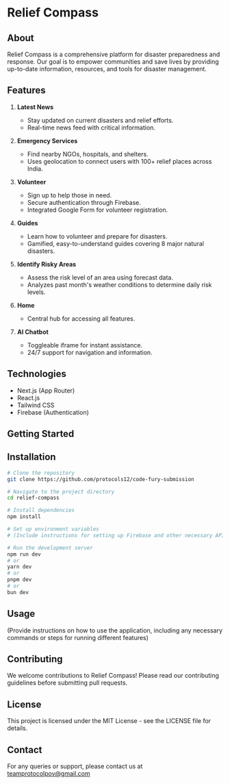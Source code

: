 # Relief Compass

## About

Relief Compass is a comprehensive platform for disaster preparedness and response. Our goal is to empower communities and save lives by providing up-to-date information, resources, and tools for disaster management.

## Features

1. **Latest News**

   - Stay updated on current disasters and relief efforts.
   - Real-time news feed with critical information.

2. **Emergency Services**

   - Find nearby NGOs, hospitals, and shelters.
   - Uses geolocation to connect users with 100+ relief places across India.

3. **Volunteer**

   - Sign up to help those in need.
   - Secure authentication through Firebase.
   - Integrated Google Form for volunteer registration.

4. **Guides**

   - Learn how to volunteer and prepare for disasters.
   - Gamified, easy-to-understand guides covering 8 major natural disasters.

5. **Identify Risky Areas**

   - Assess the risk level of an area using forecast data.
   - Analyzes past month's weather conditions to determine daily risk levels.

6. **Home**

   - Central hub for accessing all features.

7. **AI Chatbot**
   - Toggleable iframe for instant assistance.
   - 24/7 support for navigation and information.

## Technologies

- Next.js (App Router)
- React.js
- Tailwind CSS
- Firebase (Authentication)

## Getting Started

## Installation

```bash
# Clone the repository
git clone https://github.com/protocols12/code-fury-submission

# Navigate to the project directory
cd relief-compass

# Install dependencies
npm install

# Set up environment variables
# (Include instructions for setting up Firebase and other necessary APIs)

# Run the development server
npm run dev
# or
yarn dev
# or
pnpm dev
# or
bun dev
```

## Usage

(Provide instructions on how to use the application, including any necessary commands or steps for running different features)

## Contributing

We welcome contributions to Relief Compass! Please read our contributing guidelines before submitting pull requests.

## License

This project is licensed under the MIT License - see the LICENSE file for details.

## Contact

For any queries or support, please contact us at teamprotocolpov@gmail.com
